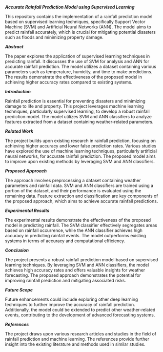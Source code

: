 ***Accurate Rainfall Prediction Model using Supervised Learning***

This repository contains the implementation of a rainfall prediction model based on supervised learning techniques, specifically Support Vector Machine (SVM) and Artificial Neural Networks (ANN). The model aims to predict rainfall accurately, which is crucial for mitigating potential disasters such as floods and minimizing property damage.

***Abstract***

The paper explores the application of supervised learning techniques in predicting rainfall. It discusses the use of SVM for analysis and ANN for accurate rainfall prediction. The model utilizes a dataset containing various parameters such as temperature, humidity, and time to make predictions. The results demonstrate the effectiveness of the proposed model in achieving higher accuracy rates compared to existing systems.

***Introduction***

Rainfall prediction is essential for preventing disasters and minimizing damage to life and property. This project leverages machine learning techniques, particularly supervised learning, to develop a robust rainfall prediction model. The model utilizes SVM and ANN classifiers to analyze features extracted from a dataset containing weather-related parameters.

***Related Work***

The project builds upon existing research in rainfall prediction, focusing on achieving higher accuracy and lower false prediction rates. Various studies have explored the use of machine learning techniques, particularly artificial neural networks, for accurate rainfall prediction. The proposed model aims to improve upon existing methods by leveraging SVM and ANN classifiers.

***Proposed Approach***

The approach involves preprocessing a dataset containing weather parameters and rainfall data. SVM and ANN classifiers are trained using a portion of the dataset, and their performance is evaluated using the remaining data. Feature extraction and classification are key components of the proposed approach, which aims to achieve accurate rainfall predictions.

***Experimental Results***

The experimental results demonstrate the effectiveness of the proposed model in predicting rainfall. The SVM classifier effectively segregates areas based on rainfall occurrence, while the ANN classifier achieves high accuracy in predicting rainfall events. The model outperforms existing systems in terms of accuracy and computational efficiency.

***Conclusion***

The project presents a robust rainfall prediction model based on supervised learning techniques. By leveraging SVM and ANN classifiers, the model achieves high accuracy rates and offers valuable insights for weather forecasting. The proposed approach demonstrates the potential for improving rainfall prediction and mitigating associated risks.

***Future Scope***

Future enhancements could include exploring other deep learning techniques to further improve the accuracy of rainfall prediction. Additionally, the model could be extended to predict other weather-related events, contributing to the development of advanced forecasting systems.

***References***

The project draws upon various research articles and studies in the field of rainfall prediction and machine learning. The references provide further insight into the existing literature and methods used in similar studies.
